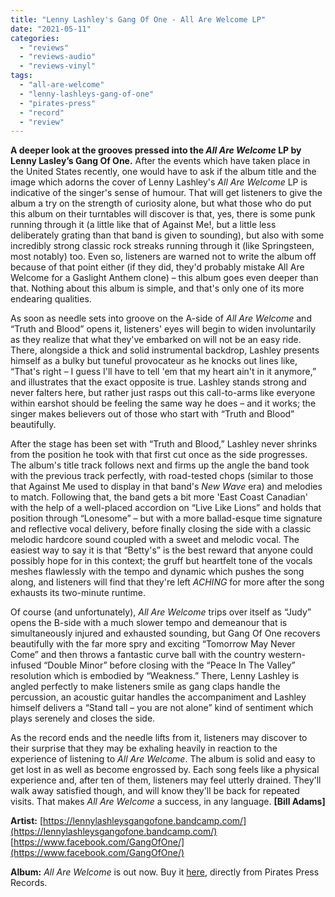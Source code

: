 ```yaml
---
title: "Lenny Lashley's Gang Of One - All Are Welcome LP"
date: "2021-05-11"
categories: 
  - "reviews"
  - "reviews-audio"
  - "reviews-vinyl"
tags: 
  - "all-are-welcome"
  - "lenny-lashleys-gang-of-one"
  - "pirates-press"
  - "record"
  - "review"
---
```


**A deeper look at the grooves pressed into the _All Are Welcome_ LP by Lenny Lasley’s Gang Of One.** After the events which have taken place in the United States recently, one would have to ask if the album title and the image which adorns the cover of Lenny Lashley's _All Are Welcome_ LP is indicative of the singer's sense of humour. That will get listeners to give the album a try on the strength of curiosity alone, but what those who do put this album on their turntables will discover is that, yes, there is some punk running through it (a little like that of Against Me!, but a little less deliberately grating than that band is given to sounding), but also with some incredibly strong classic rock streaks running through it (like Springsteen, most notably) too. Even so, listeners are warned not to write the album off because of that point either (if they did, they'd probably mistake All Are Welcome for a Gaslight Anthem clone) – this album goes even deeper than that. Nothing about this album is simple, and that's only one of its more endearing qualities.

As soon as needle sets into groove on the A-side of _All Are Welcome_ and “Truth and Blood” opens it, listeners' eyes will begin to widen involuntarily as they realize that what they've embarked on will not be an easy ride. There, alongside a thick and solid instrumental backdrop, Lashley presents himself as a bulky but tuneful provocateur as he knocks out lines like, “That's right – I guess I'll have to tell 'em that my heart ain't in it anymore,” and illustrates that the exact opposite is true. Lashley stands strong and never falters here, but rather just rasps out this call-to-arms like everyone within earshot should be feeling the same way he does – and it works; the singer makes believers out of those who start with “Truth and Blood” beautifully.

After the stage has been set with “Truth and Blood,” Lashley never shrinks from the position he took with that first cut once as the side progresses. The album's title track follows next and firms up the angle the band took with the previous track perfectly, with road-tested chops (similar to those that Against Me used to display in that band's _New Wave_ era) and melodies to match. Following that, the band gets a bit more 'East Coast Canadian' with the help of a well-placed accordion on “Live Like Lions” and holds that position through “Lonesome” – but with a more ballad-esque time signature and reflective vocal delivery, before finally closing the side with a classic melodic hardcore sound coupled with a sweet and melodic vocal. The easiest way to say it is that “Betty's” is the best reward that anyone could possibly hope for in this context; the gruff but heartfelt tone of the vocals meshes flawlessly with the tempo and dynamic which pushes the song along, and listeners will find that they're left _ACHING_ for more after the song exhausts its two-minute runtime.

Of course (and unfortunately), _All Are Welcome_ trips over itself as “Judy” opens the B-side with a much slower tempo and demeanour that is simultaneously injured and exhausted sounding, but Gang Of One recovers beautifully with the far more spry and exciting “Tomorrow May Never Come” and then throws a fantastic curve ball with the country western-infused “Double Minor” before closing with the “Peace In The Valley” resolution which is embodied by “Weakness.” There, Lenny Lashley is angled perfectly to make listeners smile as gang claps handle the percussion, an acoustic guitar handles the accompaniment and Lashley himself delivers a “Stand tall – you are not alone” kind of sentiment which plays serenely and closes the side.

As the record ends and the needle lifts from it, listeners may discover to their surprise that they may be exhaling heavily in reaction to the experience of listening to _All Are Welcome_. The album is solid and easy to get lost in as well as become engrossed by. Each song feels like a physical experience and, after ten of them, listeners may feel utterly drained. They'll walk away satisfied though, and will know they'll be back for repeated visits. That makes _All Are Welcome_ a success, in any language. **\[Bill Adams\]**

**Artist:** [https://lennylashleysgangofone.bandcamp.com/](https://lennylashleysgangofone.bandcamp.com/) [https://www.facebook.com/GangOfOne/](https://www.facebook.com/GangOfOne/)

**Album:** _All Are Welcome_ is out now. Buy it [here](https://shop.piratespressrecords.com/products/lenny-lashleys-gang-of-one-all-are-welcome), directly from Pirates Press Records.
